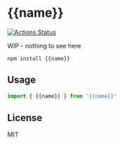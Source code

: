 # {{name}}
[![Actions Status](https://github.com/bcomnes/{{name}}/workflows/tests/badge.svg)](https://github.com/bcomnes/{{name}}/actions)

WIP - nothing to see here

```
npm install {{name}}
```

## Usage

``` js
import { {{name}} } from '{{name}}'
```

## License

MIT
